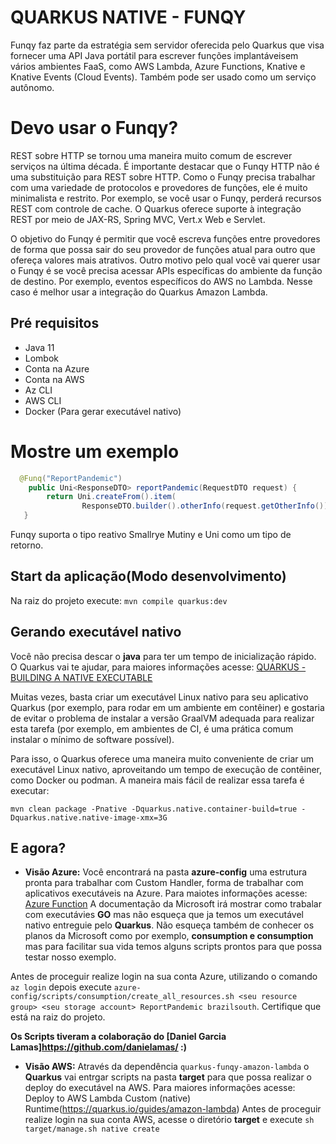 


# QUARKUS NATIVE - FUNQY
Funqy faz parte da estratégia sem servidor oferecida pelo Quarkus que visa fornecer uma API Java portátil para escrever funções implantáveis ​​em vários ambientes FaaS, como AWS Lambda, Azure Functions, Knative e Knative Events (Cloud Events). Também pode ser usado como um serviço autônomo.


# Devo usar o Funqy?
REST sobre HTTP se tornou uma maneira muito comum de escrever serviços na última década. É importante destacar que o Funqy HTTP não é uma substituição para REST sobre HTTP. Como o Funqy precisa trabalhar com uma variedade de protocolos e provedores de funções, ele é muito minimalista e restrito. Por exemplo, se você usar o Funqy, perderá recursos REST com controle de cache. O Quarkus oferece suporte à integração REST por meio de JAX-RS, Spring MVC, Vert.x Web e Servlet.

O objetivo do Funqy é permitir que você escreva funções entre provedores de forma que possa sair do seu provedor de funções atual para outro que ofereça valores mais atrativos. Outro motivo pelo qual você vai querer usar o Funqy é se você precisa acessar APIs específicas do ambiente da função de destino. Por exemplo, eventos específicos do AWS no Lambda. Nesse caso é melhor usar a integração do Quarkus Amazon Lambda.

## Pré requisitos
* Java 11
* Lombok
* Conta na Azure
* Conta na AWS
* Az CLI
* AWS CLI
* Docker (Para gerar executável nativo)

# Mostre um exemplo
```java
  @Funq("ReportPandemic")
	public Uni<ResponseDTO> reportPandemic(RequestDTO request) {
		return Uni.createFrom().item(
				ResponseDTO.builder().otherInfo(request.getOtherInfo()).guid(UUID.randomUUID().toString()).build());
   }
```
Funqy suporta o tipo reativo Smallrye Mutiny e Uni como um tipo de retorno.

## Start da aplicação(Modo desenvolvimento)
Na raiz do projeto execute: `mvn compile quarkus:dev`

## Gerando executável nativo
Você não precisa descar o __java__ para ter um tempo de inicialização rápido. O Quarkus vai te ajudar, para maiores informações acesse: [QUARKUS - BUILDING A NATIVE EXECUTABLE](https://quarkus.io/guides/building-native-image#container-runtime)

Muitas vezes, basta criar um executável Linux nativo para seu aplicativo Quarkus (por exemplo, para rodar em um ambiente em contêiner) e gostaria de evitar o problema de instalar a versão GraalVM adequada para realizar esta tarefa (por exemplo, em ambientes de CI, é uma prática comum instalar o mínimo de software possível).

Para isso, o Quarkus oferece uma maneira muito conveniente de criar um executável Linux nativo, aproveitando um tempo de execução de contêiner, como Docker ou podman. A maneira mais fácil de realizar essa tarefa é executar:

`mvn clean package -Pnative -Dquarkus.native.container-build=true -Dquarkus.native.native-image-xmx=3G`

## E agora?

* __Visão Azure:__
Você encontrará na pasta __azure-config__ uma estrutura pronta para trabalhar com Custom Handler, forma de trabalhar com aplicativos executáveis na Azure. Para maiotes informações acesse: [Azure Function](https://docs.microsoft.com/en-us/azure/azure-functions/create-first-function-vs-code-other?tabs=go%2Cmacos) A documentação da Microsoft irá mostrar como trabalar com executávies __GO__ mas não esqueça que ja temos um executável nativo entreguie pelo __Quarkus__. Não esqueça também de conhecer os planos da Microsoft como por exemplo, __consumption e consumption__ mas para facilitar sua vida temos alguns scripts prontos para que possa testar nosso exemplo.

Antes de proceguir realize login na sua conta Azure, utilizando o comando `az login` depois execute
 `azure-config/scripts/consumption/create_all_resources.sh <seu resource group> <seu storage account> ReportPandemic brazilsouth`. Certifique que está na raiz do projeto.
 
__Os Scripts tiveram a colaboração do [Daniel Garcia Lamas]https://github.com/danielamas/ :)__  

* __Visão AWS:__
Através da dependência `quarkus-funqy-amazon-lambda` o __Quarkus__ vai entrgar scripts na pasta __target__ para que possa realizar o deploy do executável na AWS. Para maiores informações acesse: Deploy to AWS Lambda Custom (native) Runtime(https://quarkus.io/guides/amazon-lambda)
Antes de proceguir realize login na sua conta AWS, acesse o diretório __target__ e execute `sh target/manage.sh native create`



